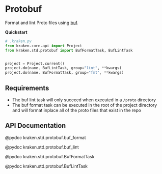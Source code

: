 # Protobuf

  [Buf]: https://buf.build/docs/

Format and lint Proto files using [buf][].

__Quickstart__

```py
# .kraken.py
from kraken.core.api import Project
from kraken.std.protobuf import BufFormatTask, BufLintTask


project = Project.current()
project.do(name, BufLintTask, group="lint", **kwargs)
project.do(name, BufFormatTask, group="fmt", **kwargs)
```

## Requirements

- The buf lint task will only succeed when executed in a `/proto` directory
- The buf format task can be executed in the root of the project directory and will format inplace all of the proto files that exist in the repo 

## API Documentation

@pydoc kraken.std.protobuf.buf_format

@pydoc kraken.std.protobuf.buf_lint

@pydoc kraken.std.protobuf.BufFormatTask

@pydoc kraken.std.protobuf.BufLintTask

